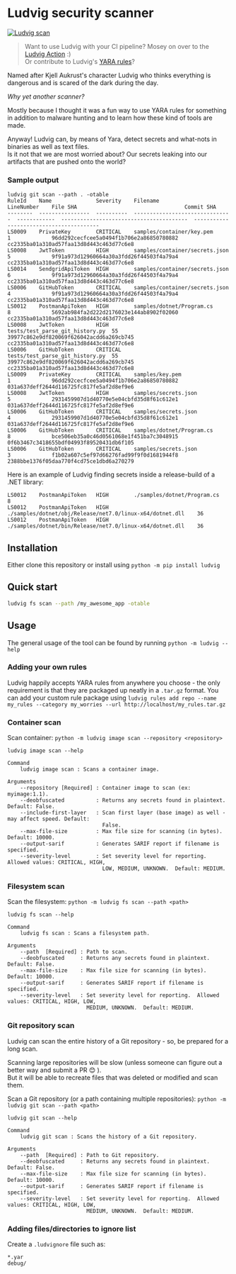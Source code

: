# Ludvig security scanner

[![Ludvig scan](https://github.com/FrodeHus/ludvig/actions/workflows/main.yml/badge.svg)](https://github.com/FrodeHus/ludvig/actions/workflows/main.yml)

> Want to use Ludvig with your CI pipeline? Mosey on over to the [Ludvig Action](https://github.com/marketplace/actions/ludvig-security-scanner) :)  
> Or contribute to Ludvig's [YARA rules](https://github.com/frodehus/ludvig-rules)?

Named after Kjell Aukrust's character Ludvig who thinks everything is dangerous and is scared of the dark during the day.

_Why yet another scanner?_

Mostly because I thought it was a fun way to use YARA rules for something in addition to malware hunting and to learn how these kind of tools are made.

Anyway! Ludvig can, by means of Yara, detect secrets and what-nots in binaries as well as text files.  
Is it not that we are most worried about? Our secrets leaking into our artifacts that are pushed onto the world?

### Sample output

```
ludvig git scan --path . -otable
RuleId    Name              Severity    Filename                         LineNumber    File SHA                                  Commit SHA
--------  ----------------  ----------  -------------------------------  ------------  ----------------------------------------  ----------------------------------------
LS0009    PrivateKey        CRITICAL    samples/container/key.pem        1             96dd292cecfcee5a0494f1b706e2a86850780882  cc2335ba01a310ad57faa13d8d443c463d77c6e8
LS0008    JwtToken          HIGH        samples/container/secrets.json   5             9f91a973d12960664a30a3fdd26f44503f4a79a4  cc2335ba01a310ad57faa13d8d443c463d77c6e8
LS0014    SendgridApiToken  HIGH        samples/container/secrets.json   6             9f91a973d12960664a30a3fdd26f44503f4a79a4  cc2335ba01a310ad57faa13d8d443c463d77c6e8
LS0006    GitHubToken       CRITICAL    samples/container/secrets.json   4             9f91a973d12960664a30a3fdd26f44503f4a79a4  cc2335ba01a310ad57faa13d8d443c463d77c6e8
LS0012    PostmanApiToken   HIGH        samples/dotnet/Program.cs        8             5692ab984fa2d222d2176023e144ab8902f02060  cc2335ba01a310ad57faa13d8d443c463d77c6e8
LS0008    JwtToken          HIGH        tests/test_parse_git_history.py  55            39977c862e9df820069f626042acdd6a269cb745  cc2335ba01a310ad57faa13d8d443c463d77c6e8
LS0006    GitHubToken       CRITICAL    tests/test_parse_git_history.py  55            39977c862e9df820069f626042acdd6a269cb745  cc2335ba01a310ad57faa13d8d443c463d77c6e8
LS0009    PrivateKey        CRITICAL    samples/key.pem                  1             96dd292cecfcee5a0494f1b706e2a86850780882  031a637deff2644d116725fc817fe5af2d8ef9e6
LS0008    JwtToken          HIGH        samples/secrets.json             5             2931459907d1d40770e5e04cbfd35d8f61c612e1  031a637deff2644d116725fc817fe5af2d8ef9e6
LS0006    GitHubToken       CRITICAL    samples/secrets.json             4             2931459907d1d40770e5e04cbfd35d8f61c612e1  031a637deff2644d116725fc817fe5af2d8ef9e6
LS0006    GitHubToken       CRITICAL    samples/dotnet/Program.cs        8             bce506eb35a0c46d0561068e1f451ba7c3048915  0f6b3467c3418655bdf04993f89520431db6f105
LS0006    GitHubToken       CRITICAL    samples/secrets.json             3             f1b02a607c5ef97d66276fad99f9f0d1681944f8  2388bbe1376f05daa770f4cd75ce1dbd6a270279
```

Here is an example of Ludvig finding secrets inside a release-build of a .NET library:

```
LS0012    PostmanApiToken   HIGH        ./samples/dotnet/Program.cs                                 8
LS0012    PostmanApiToken   HIGH        ./samples/dotnet/obj/Release/net7.0/linux-x64/dotnet.dll    36
LS0012    PostmanApiToken   HIGH        ./samples/dotnet/bin/Release/net7.0/linux-x64/dotnet.dll    36
```

## Installation

Either clone this repository or install using `python -m pip install ludvig`

## Quick start

```bash
ludvig fs scan --path /my_awesome_app -otable
```

## Usage

The general usage of the tool can be found by running `python -m ludvig --help`

### Adding your own rules

Ludvig happily accepts YARA rules from anywhere you choose - the only requirement is that they are packaged up neatly in a `.tar.gz` format.
You can add your custom rule package using `ludvig rules add repo --name my_rules --category my_worries --url http://localhost/my_rules.tar.gz`

### Container scan

Scan container: `python -m ludvig image scan --repository <repository>`

```text
ludvig image scan --help

Command
    ludvig image scan : Scans a container image.

Arguments
    --repository [Required] : Container image to scan (ex: myimage:1.1).
    --deobfuscated          : Returns any secrets found in plaintext. Default: False.
    --include-first-layer   : Scan first layer (base image) as well - may affect speed. Default:
                              False.
    --max-file-size         : Max file size for scanning (in bytes).  Default: 10000.
    --output-sarif          : Generates SARIF report if filename is specified.
    --severity-level        : Set severity level for reporting.  Allowed values: CRITICAL, HIGH,
                              LOW, MEDIUM, UNKNOWN.  Default: MEDIUM.
```

### Filesystem scan

Scan the filesystem: `python -m ludvig fs scan --path <path>`

```text
ludvig fs scan --help

Command
    ludvig fs scan : Scans a filesystem path.

Arguments
    --path  [Required] : Path to scan.
    --deobfuscated     : Returns any secrets found in plaintext. Default: False.
    --max-file-size    : Max file size for scanning (in bytes).  Default: 10000.
    --output-sarif     : Generates SARIF report if filename is specified.
    --severity-level   : Set severity level for reporting.  Allowed values: CRITICAL, HIGH, LOW,
                         MEDIUM, UNKNOWN.  Default: MEDIUM.
```

### Git repository scan

Ludvig can scan the entire history of a Git repository - so, be prepared for a long scan.

Scanning large repositories will be slow (unless someone can figure out a better way and submit a PR 😊 ).  
But it will be able to recreate files that was deleted or modified and scan them.

Scan a Git repository (or a path containing multiple repositories): `python -m ludvig git scan --path <path>`

```text
ludvig git scan --help

Command
    ludvig git scan : Scans the history of a Git repository.

Arguments
    --path  [Required] : Path to Git repository.
    --deobfuscated     : Returns any secrets found in plaintext. Default: False.
    --max-file-size    : Max file size for scanning (in bytes).  Default: 10000.
    --output-sarif     : Generates SARIF report if filename is specified.
    --severity-level   : Set severity level for reporting.  Allowed values: CRITICAL, HIGH, LOW,
                         MEDIUM, UNKNOWN.  Default: MEDIUM.
```

### Adding files/directories to ignore list

Create a `.ludvignore` file such as:

```text
*.yar
debug/
```
